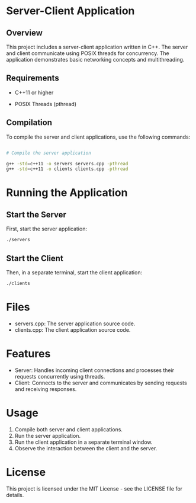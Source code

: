 # Server-Client Application



## Overview



This project includes a server-client application written in C++. The server and client communicate using POSIX threads for concurrency. The application demonstrates basic networking concepts and multithreading.



## Requirements



- C++11 or higher

- POSIX Threads (pthread)



## Compilation



To compile the server and client applications, use the following commands:



```bash

# Compile the server application

g++ -std=c++11 -o servers servers.cpp -pthread
g++ -std=c++11 -o clients clients.cpp -pthread
```

# Running the Application
## Start the Server
First, start the server application:

 ```bash
./servers
```
## Start the Client
Then, in a separate terminal, start the client application:

```bash
./clients
```

# Files
- servers.cpp: The server application source code.
- clients.cpp: The client application source code.

# Features
- Server: Handles incoming client connections and processes their requests concurrently using threads.
- Client: Connects to the server and communicates by sending requests and receiving responses.

# Usage
1. Compile both server and client applications.
2. Run the server application.
3. Run the client application in a separate terminal window.
4. Observe the interaction between the client and the server.

# License
This project is licensed under the MIT License - see the LICENSE file for details.

